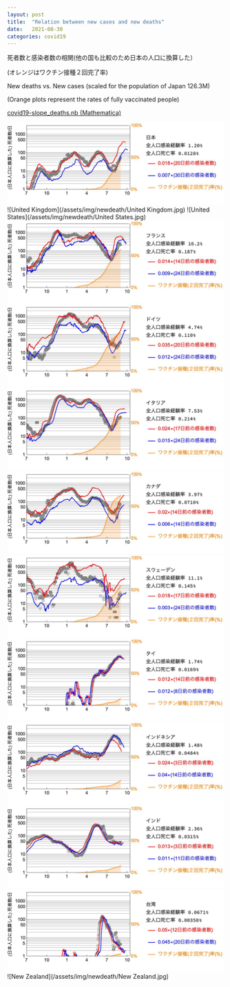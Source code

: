 ```yaml
---
layout: post
title:  "Relation between new cases and new deaths"
date:   2021-08-30
categories: covid19
---
```


死者数と感染者数の相関(他の国も比較のため日本の人口に換算した）

(オレンジはワクチン接種２回完了率)

New deaths  vs. New cases (scaled for the population of Japan 126.3M)

(Orange plots represent the rates of fully vaccinated people)

[covid19-slope_deaths.nb (Mathematica)](/assets/misc/newcases_and_newdeaths.nb)

![Japan](/assets/img/newdeath/Japan.jpg)
![United Kingdom](/assets/img/newdeath/United Kingdom.jpg)
![United States](/assets/img/newdeath/United States.jpg)
![France](/assets/img/newdeath/France.jpg)
![Germany](/assets/img/newdeath/Germany.jpg)
![Italy](/assets/img/newdeath/Italy.jpg)
![Canada](/assets/img/newdeath/Canada.jpg)
![Sweden](/assets/img/newdeath/Sweden.jpg)
![Thailand](/assets/img/newdeath/Thailand.jpg)
![Indonesia](/assets/img/newdeath/Indonesia.jpg)
![India](/assets/img/newdeath/India.jpg)
![Taiwan](/assets/img/newdeath/Taiwan.jpg)
![New Zealand](/assets/img/newdeath/New Zealand.jpg)
